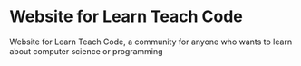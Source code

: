 # Website for Learn Teach Code
Website for Learn Teach Code, a community for anyone who wants to learn about computer science or programming
